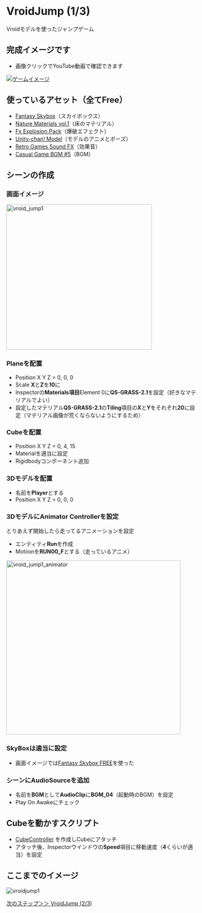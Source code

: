 # VroidJump (1/3)
Vroidモデルを使ったジャンプゲーム

## 完成イメージです
- 画像クリックでYouTube動画で確認できます

[![ゲームイメージ](https://img.youtube.com/vi/KiAOWw25O24/0.jpg)](https://www.youtube.com/watch?v=KiAOWw25O24)

## 使っているアセット（全てFree）
- [Fantasy Skybox](https://assetstore.unity.com/packages/2d/textures-materials/sky/fantasy-skybox-free-18353?locale=ja-JP)（スカイボックス）
- [Nature Materials vol.1](https://assetstore.unity.com/packages/2d/textures-materials/nature/nature-materials-vol-1-21113)（床のマテリアル）
- [Fx Explosion Pack](https://assetstore.unity.com/packages/vfx/particles/fire-explosions/fx-explosion-pack-30102)（爆破エフェクト）
- [Unity-chan! Model](https://assetstore.unity.com/packages/3d/characters/unity-chan-model-18705)（モデルのアニメとポーズ）
- [Retro Games Sound FX](https://assetstore.unity.com/packages/audio/sound-fx/retro-games-sound-fx-27280)（効果音）
- [Casual Game BGM #5](https://assetstore.unity.com/packages/audio/music/casual-game-bgm-5-135943)（BGM）

## シーンの作成
### 画面イメージ
<img width="381" alt="vroid_jump1" src="https://user-images.githubusercontent.com/32384416/140244875-056f7931-959e-42f7-83aa-47d083b26fa8.PNG">

### Planeを配置
- Position X Y Z = 0, 0, 0
- Scale **X**と**Z**を**10**に
- Inspectorの**Materials項目**Element 0に**QS-GRASS-2.1**を設定（好きなマテリアルでよい）
- 設定したマテリアル**QS-GRASS-2.1**の**Tiling**項目の**X**と**Y**をそれぞれ**20**に設定（マテリアル画像が荒くならないようにするため）

### Cubeを配置
- Position X Y Z = 0, 4, 15
- Materialを適当に設定
- Rigidbodyコンポーネント追加

### 3Dモデルを配置
- 名前を**Player**とする
- Position X Y Z = 0, 0, 0

### 3DモデルにAnimator Controllerを設定
とりあえず開始したら走ってるアニメーションを設定
- エンティティ**Run**を作成
- Motiionを**RUN00_F**とする（走っているアニメ）
<img width="456" alt="vroid_jump1_animator" src="https://user-images.githubusercontent.com/32384416/140253804-52589592-f0e2-407b-adec-aeb49e900776.PNG">

### SkyBoxは適当に設定
- 画面イメージでは[Fantasy Skybox FREE](https://assetstore.unity.com/packages/2d/textures-materials/sky/fantasy-skybox-free-18353?locale=ja-JP)を使った
 
### シーンにAudioSourceを追加
- 名前を**BGM**として**AudioClip**に**BGM_04**（起動時のBGM）を設定
- Play On Awakeにチェック

## Cubeを動かすスクリプト
- [CubeController](https://github.com/mrgarita/VroidJump/blob/master/CubeController.cs) を作成しCubeにアタッチ
- アタッチ後、Inspectorウインドウの**Speed**項目に移動速度（**4**くらいが適当）を設定

## ここまでのイメージ
![vroidjump1](https://user-images.githubusercontent.com/32384416/140249994-a59e0be0-590a-4b86-85ac-1327edb7893c.gif)

[次のステップ＞＞ VroidJump (2/3)](https://github.com/mrgarita/VroidJump/tree/player_controller)
